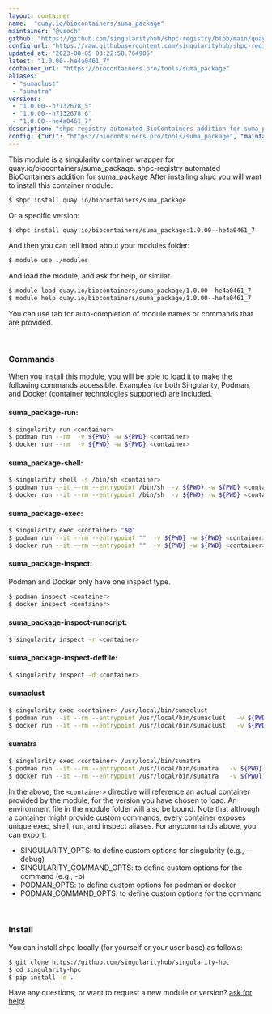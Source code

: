 ```yaml
---
layout: container
name:  "quay.io/biocontainers/suma_package"
maintainer: "@vsoch"
github: "https://github.com/singularityhub/shpc-registry/blob/main/quay.io/biocontainers/suma_package/container.yaml"
config_url: "https://raw.githubusercontent.com/singularityhub/shpc-registry/main/quay.io/biocontainers/suma_package/container.yaml"
updated_at: "2023-08-05 03:22:58.764905"
latest: "1.0.00--he4a0461_7"
container_url: "https://biocontainers.pro/tools/suma_package"
aliases:
 - "sumaclust"
 - "sumatra"
versions:
 - "1.0.00--h7132678_5"
 - "1.0.00--h7132678_6"
 - "1.0.00--he4a0461_7"
description: "shpc-registry automated BioContainers addition for suma_package"
config: {"url": "https://biocontainers.pro/tools/suma_package", "maintainer": "@vsoch", "description": "shpc-registry automated BioContainers addition for suma_package", "latest": {"1.0.00--he4a0461_7": "sha256:2d288ca6eca16a2c8a6947fca77a4c9093ed5a03ea2d8c1e24cb5bac67a36938"}, "tags": {"1.0.00--h7132678_5": "sha256:781cd79ca306b4ed25847f9a095dc97ddce2a2d647e4857ec618082fc2dac600", "1.0.00--h7132678_6": "sha256:b32f17db38efcc209c2c3463dc3f13164b23cc18938622a8198b962c48ad3a50", "1.0.00--he4a0461_7": "sha256:2d288ca6eca16a2c8a6947fca77a4c9093ed5a03ea2d8c1e24cb5bac67a36938"}, "docker": "quay.io/biocontainers/suma_package", "aliases": {"sumaclust": "/usr/local/bin/sumaclust", "sumatra": "/usr/local/bin/sumatra"}}
---
```


This module is a singularity container wrapper for quay.io/biocontainers/suma_package.
shpc-registry automated BioContainers addition for suma_package
After [installing shpc](#install) you will want to install this container module:


```bash
$ shpc install quay.io/biocontainers/suma_package
```

Or a specific version:

```bash
$ shpc install quay.io/biocontainers/suma_package:1.0.00--he4a0461_7
```

And then you can tell lmod about your modules folder:

```bash
$ module use ./modules
```

And load the module, and ask for help, or similar.

```bash
$ module load quay.io/biocontainers/suma_package/1.0.00--he4a0461_7
$ module help quay.io/biocontainers/suma_package/1.0.00--he4a0461_7
```

You can use tab for auto-completion of module names or commands that are provided.

<br>

### Commands

When you install this module, you will be able to load it to make the following commands accessible.
Examples for both Singularity, Podman, and Docker (container technologies supported) are included.

#### suma_package-run:

```bash
$ singularity run <container>
$ podman run --rm  -v ${PWD} -w ${PWD} <container>
$ docker run --rm  -v ${PWD} -w ${PWD} <container>
```

#### suma_package-shell:

```bash
$ singularity shell -s /bin/sh <container>
$ podman run --it --rm --entrypoint /bin/sh  -v ${PWD} -w ${PWD} <container>
$ docker run --it --rm --entrypoint /bin/sh  -v ${PWD} -w ${PWD} <container>
```

#### suma_package-exec:

```bash
$ singularity exec <container> "$@"
$ podman run --it --rm --entrypoint ""  -v ${PWD} -w ${PWD} <container> "$@"
$ docker run --it --rm --entrypoint ""  -v ${PWD} -w ${PWD} <container> "$@"
```

#### suma_package-inspect:

Podman and Docker only have one inspect type.

```bash
$ podman inspect <container>
$ docker inspect <container>
```

#### suma_package-inspect-runscript:

```bash
$ singularity inspect -r <container>
```

#### suma_package-inspect-deffile:

```bash
$ singularity inspect -d <container>
```


#### sumaclust

```bash
$ singularity exec <container> /usr/local/bin/sumaclust
$ podman run --it --rm --entrypoint /usr/local/bin/sumaclust   -v ${PWD} -w ${PWD} <container> -c " $@"
$ docker run --it --rm --entrypoint /usr/local/bin/sumaclust   -v ${PWD} -w ${PWD} <container> -c " $@"
```


#### sumatra

```bash
$ singularity exec <container> /usr/local/bin/sumatra
$ podman run --it --rm --entrypoint /usr/local/bin/sumatra   -v ${PWD} -w ${PWD} <container> -c " $@"
$ docker run --it --rm --entrypoint /usr/local/bin/sumatra   -v ${PWD} -w ${PWD} <container> -c " $@"
```



In the above, the `<container>` directive will reference an actual container provided
by the module, for the version you have chosen to load. An environment file in the
module folder will also be bound. Note that although a container
might provide custom commands, every container exposes unique exec, shell, run, and
inspect aliases. For anycommands above, you can export:

 - SINGULARITY_OPTS: to define custom options for singularity (e.g., --debug)
 - SINGULARITY_COMMAND_OPTS: to define custom options for the command (e.g., -b)
 - PODMAN_OPTS: to define custom options for podman or docker
 - PODMAN_COMMAND_OPTS: to define custom options for the command

<br>

### Install

You can install shpc locally (for yourself or your user base) as follows:

```bash
$ git clone https://github.com/singularityhub/singularity-hpc
$ cd singularity-hpc
$ pip install -e .
```

Have any questions, or want to request a new module or version? [ask for help!](https://github.com/singularityhub/singularity-hpc/issues)